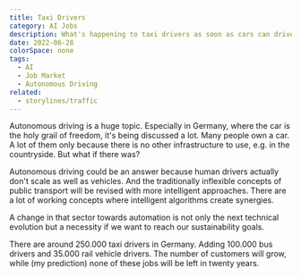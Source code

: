 ```yaml
---
title: Taxi Drivers
category: AI Jobs
description: What's happening to taxi drivers as soon as cars can drive alone?
date: 2022-06-28
colorSpace: none
tags:
  - AI
  - Job Market
  - Autonomous Driving
related:
  - storylines/traffic
---
```


Autonomous driving is a huge topic. Especially in Germany, where the car is the
holy grail of freedom, it's being discussed a lot. Many people own a car. A lot
of them only because there is no other infrastructure to use, e.g. in the
countryside. But what if there was?

Autonomous driving could be an answer because human drivers actually don't scale
as well as vehicles. And the traditionally inflexible concepts of public
transport will be revised with more intelligent approaches. There are a lot of
working concepts where intelligent algorithms create synergies.

A change in that sector towards automation is not only the next technical
evolution but a necessity if we want to reach our sustainability goals.

There are around 250.000 taxi drivers in Germany. Adding 100.000 bus drivers and
35.000 rail vehicle drivers. The number of customers will grow, while (my
prediction) none of these jobs will be left in twenty years.
